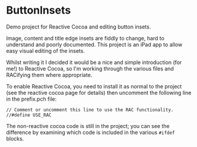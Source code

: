 ButtonInsets
============

Demo project for Reactive Cocoa and editing button insets. 

Image, content and title edge insets are fiddly to change, hard to understand and poorly documented. This project is an iPad app to allow easy visual editing of the insets.

Whilst writing it I decided it would be a nice and simple introduction (for me!) to Reactive Cocoa, so I'm working through the various files and RACifying them where appropriate. 

To enable Reactive Cocoa, you need to install it as normal to the project (see the reactive cocoa page for details) then uncomment the following line in the prefix.pch file: 

    // Comment or uncomment this line to use the RAC functionality.
    //#define USE_RAC

The non-reactive cocoa code is still in the project; you can see the difference by examining which code is included in the various `#ifdef` blocks.
